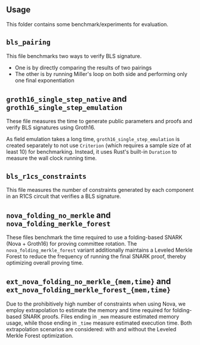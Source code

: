 ## Usage

This folder contains some benchmark/experiments for evaluation.

## `bls_pairing`

This file benchmarks two ways to verify BLS signature.
- One is by directly comparing the results of two pairings
- The other is by running Miller's loop on both side and performing only one final exponentiation

## `groth16_single_step_native` and `groth16_single_step_emulation`

These file measures the time to generate public parameters and proofs and verify BLS signatures using Groth16.

As field emulation takes a long time, `groth16_single_step_emulation` is created separately to not use `Criterion` (which requires a sample size of at least 10) for benchmarking. Instead, it uses Rust's built-in `Duration` to measure the wall clock running time.

## `bls_r1cs_constraints`

This file measures the number of constraints generated by each component in an R1CS circuit that verifies a BLS signature.

## `nova_folding_no_merkle` and `nova_folding_merkle_forest`

These files benchmark the time required to use a folding-based SNARK (Nova + Groth16) for proving committee rotation. The `nova_folding_merkle_forest` variant additionally maintains a Leveled Merkle Forest to reduce the frequency of running the final SNARK proof, thereby optimizing overall proving time.

## `ext_nova_folding_no_merkle_{mem,time}` and `ext_nova_folding_merkle_forest_{mem,time}`

Due to the prohibitively high number of constraints when using Nova, we employ extrapolation to estimate the memory and time required for folding-based SNARK proofs. Files ending in `_mem` measure estimated memory usage, while those ending in `_time` measure estimated execution time. Both extrapolation scenarios are considered: with and without the Leveled Merkle Forest optimization.